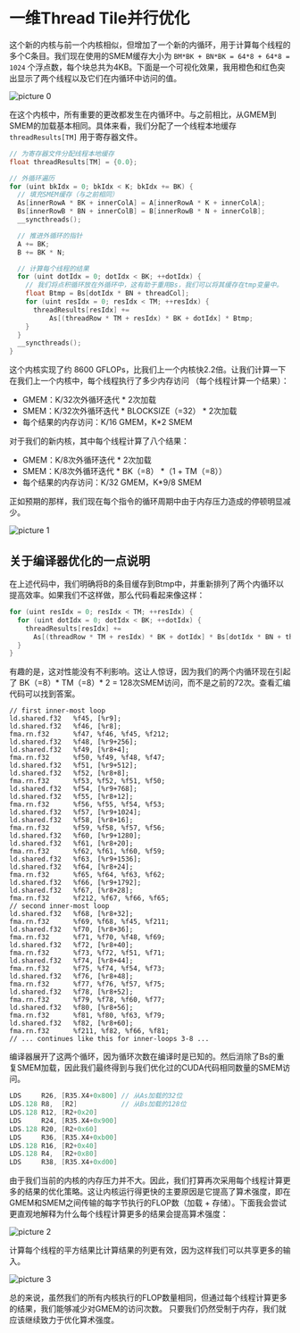 # 一维Thread Tile并行优化

这个新的内核与前一个内核相似，但增加了一个新的内循环，用于计算每个线程的多个C条目。我们现在使用的SMEM缓存大小为 `BM*BK + BN*BK = 64*8 + 64*8 = 1024` 个浮点数，每个块总共为4KB。下面是一个可视化效果，我用橙色和红色突出显示了两个线程以及它们在内循环中访问的值。

![picture 0](images/9b7e98c37fc23aafd1f4ced052e6146b86332eb8012a1bb0622afc27cf2d3c8d.png)  

在这个内核中，所有重要的更改都发生在内循环中。与之前相比，从GMEM到SMEM的加载基本相同。具体来看，我们分配了一个线程本地缓存 `threadResults[TM]` 用于寄存器文件。

```cpp
// 为寄存器文件分配线程本地缓存
float threadResults[TM] = {0.0};

// 外循环遍历
for (uint bkIdx = 0; bkIdx < K; bkIdx += BK) {
  // 填充SMEM缓存（与之前相同）
  As[innerRowA * BK + innerColA] = A[innerRowA * K + innerColA];
  Bs[innerRowB * BN + innerColB] = B[innerRowB * N + innerColB];
  __syncthreads();

  // 推进外循环的指针
  A += BK;
  B += BK * N;

  // 计算每个线程的结果
  for (uint dotIdx = 0; dotIdx < BK; ++dotIdx) {
    // 我们将点积循环放在外循环中，这有助于重用Bs，我们可以将其缓存在tmp变量中。
    float Btmp = Bs[dotIdx * BN + threadCol];
    for (uint resIdx = 0; resIdx < TM; ++resIdx) {
      threadResults[resIdx] +=
          As[(threadRow * TM + resIdx) * BK + dotIdx] * Btmp;
    }
  }
  __syncthreads();
}
```

这个内核实现了约 8600 GFLOPs，比我们上一个内核快2.2倍。让我们计算一下在我们上一个内核中，每个线程执行了多少内存访问 （每个线程计算一个结果）：

- GMEM：K/32次外循环迭代 * 2次加载
- SMEM：K/32次外循环迭代 * BLOCKSIZE（=32） * 2次加载
- 每个结果的内存访问：K/16 GMEM，K*2 SMEM

对于我们的新内核，其中每个线程计算了八个结果：

- GMEM：K/8次外循环迭代 * 2次加载
- SMEM：K/8次外循环迭代 * BK（=8） *（1 + TM（=8））
- 每个结果的内存访问：K/32 GMEM，K*9/8 SMEM

正如预期的那样，我们现在每个指令的循环周期中由于内存压力造成的停顿明显减少。

![picture 1](images/1ae5dc901b3da574ba544bda75f757379a9187c20a8cce7efad60b66d828b4e3.png)  


## 关于编译器优化的一点说明

在上述代码中，我们明确将B的条目缓存到Btmp中，并重新排列了两个内循环以提高效率。如果我们不这样做，那么代码看起来像这样：

```cpp
for (uint resIdx = 0; resIdx < TM; ++resIdx) {
  for (uint dotIdx = 0; dotIdx < BK; ++dotIdx) {
    threadResults[resIdx] +=
      As[(threadRow * TM + resIdx) * BK + dotIdx] * Bs[dotIdx * BN + threadCol];
  }
}
```

有趣的是，这对性能没有不利影响。这让人惊讶，因为我们的两个内循环现在引起了 BK（=8）* TM（=8）* 2 = 128次SMEM访问，而不是之前的72次。查看汇编代码可以找到答案。

```
// first inner-most loop
ld.shared.f32   %f45, [%r9];
ld.shared.f32   %f46, [%r8];
fma.rn.f32      %f47, %f46, %f45, %f212;
ld.shared.f32   %f48, [%r9+256];
ld.shared.f32   %f49, [%r8+4];
fma.rn.f32      %f50, %f49, %f48, %f47;
ld.shared.f32   %f51, [%r9+512];
ld.shared.f32   %f52, [%r8+8];
fma.rn.f32      %f53, %f52, %f51, %f50;
ld.shared.f32   %f54, [%r9+768];
ld.shared.f32   %f55, [%r8+12];
fma.rn.f32      %f56, %f55, %f54, %f53;
ld.shared.f32   %f57, [%r9+1024];
ld.shared.f32   %f58, [%r8+16];
fma.rn.f32      %f59, %f58, %f57, %f56;
ld.shared.f32   %f60, [%r9+1280];
ld.shared.f32   %f61, [%r8+20];
fma.rn.f32      %f62, %f61, %f60, %f59;
ld.shared.f32   %f63, [%r9+1536];
ld.shared.f32   %f64, [%r8+24];
fma.rn.f32      %f65, %f64, %f63, %f62;
ld.shared.f32   %f66, [%r9+1792];
ld.shared.f32   %f67, [%r8+28];
fma.rn.f32      %f212, %f67, %f66, %f65;
// second inner-most loop
ld.shared.f32   %f68, [%r8+32];
fma.rn.f32      %f69, %f68, %f45, %f211;
ld.shared.f32   %f70, [%r8+36];
fma.rn.f32      %f71, %f70, %f48, %f69;
ld.shared.f32   %f72, [%r8+40];
fma.rn.f32      %f73, %f72, %f51, %f71;
ld.shared.f32   %f74, [%r8+44];
fma.rn.f32      %f75, %f74, %f54, %f73;
ld.shared.f32   %f76, [%r8+48];
fma.rn.f32      %f77, %f76, %f57, %f75;
ld.shared.f32   %f78, [%r8+52];
fma.rn.f32      %f79, %f78, %f60, %f77;
ld.shared.f32   %f80, [%r8+56];
fma.rn.f32      %f81, %f80, %f63, %f79;
ld.shared.f32   %f82, [%r8+60];
fma.rn.f32      %f211, %f82, %f66, %f81;
// ... continues like this for inner-loops 3-8 ...
```


编译器展开了这两个循环，因为循环次数在编译时是已知的。然后消除了Bs的重复SMEM加载，因此我们最终得到与我们优化过的CUDA代码相同数量的SMEM访问。

```cpp
LDS     R26, [R35.X4+0x800] // 从As加载的32位
LDS.128 R8,  [R2]           // 从Bs加载的128位
LDS.128 R12, [R2+0x20] 
LDS     R24, [R35.X4+0x900] 
LDS.128 R20, [R2+0x60] 
LDS     R36, [R35.X4+0xb00] 
LDS.128 R16, [R2+0x40] 
LDS.128 R4,  [R2+0x80] 
LDS     R38, [R35.X4+0xd00] 
```

由于我们当前的内核的内存压力并不大。因此，我们打算再次采用每个线程计算更多的结果的优化策略。这让内核运行得更快的主要原因是它提高了算术强度，即在GMEM和SMEM之间传输的每字节执行的FLOP数（加载 + 存储）。下面我会尝试更直观地解释为什么每个线程计算更多的结果会提高算术强度：

![picture 2](images/98f0d40e6952551f1f6408ff7d39cb3dfa3ea46186d76c278959e65af6a68d0c.png)  


计算每个线程的平方结果比计算结果的列更有效，因为这样我们可以共享更多的输入。

![picture 3](images/af35f5656f64e24c5c615d5849b41cbbf1348df4e5f1e82a10caf6974bf8f65c.png)  

总的来说，虽然我们的所有内核执行的FLOP数量相同，但通过每个线程计算更多的结果，我们能够减少对GMEM的访问次数。 只要我们仍然受制于内存，我们就应该继续致力于优化算术强度。



